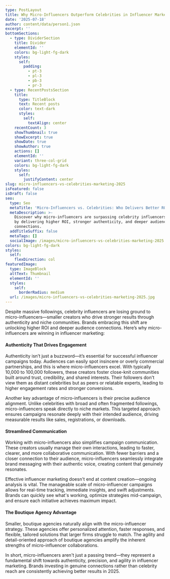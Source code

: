```yaml
---
type: PostLayout
title: Why Micro-Influencers Outperform Celebrities in Influencer Marketing (2025)
date: '2025-07-18'
author: content/data/person1.json
excerpt: ''
bottomSections:
  - type: DividerSection
    title: Divider
    elementId: ''
    colors: bg-light-fg-dark
    styles:
      self:
        padding:
          - pt-3
          - pl-3
          - pb-3
          - pr-3
  - type: RecentPostsSection
    title:
      type: TitleBlock
      text: Recent posts
      color: text-dark
      styles:
        self:
          textAlign: center
    recentCount: 3
    showThumbnail: true
    showExcerpt: true
    showDate: true
    showAuthor: true
    actions: []
    elementId: ''
    variant: three-col-grid
    colors: bg-light-fg-dark
    styles:
      self:
        justifyContent: center
slug: micro-influencers-vs-celebrities-marketing-2025
isFeatured: false
isDraft: false
seo:
  type: Seo
  metaTitle: 'Micro-Influencers vs. Celebrities: Who Delivers Better ROI? | Cull Media'
  metaDescription: >-
    Discover why micro-influencers are surpassing celebrity influencers in 2025
    by delivering higher ROI, stronger authenticity, and deeper audience
    connections.
  addTitleSuffix: false
  metaTags: []
  socialImage: /images/micro-influencers-vs-celebrities-marketing-2025.jpg
colors: bg-light-fg-dark
styles:
  self:
    flexDirection: col
featuredImage:
  type: ImageBlock
  altText: Thumbnail
  elementId: ''
  styles:
    self:
      borderRadius: medium
  url: /images/micro-influencers-vs-celebrities-marketing-2025.jpg
---
```

Despite massive followings, celebrity influencers are losing ground to micro-influencers—smaller creators who drive stronger results through authenticity and niche communities. Brands embracing this shift are unlocking higher ROI and deeper audience connections. Here’s why micro-influencers are winning in influencer marketing:

#### Authenticity That Drives Engagement

Authenticity isn’t just a buzzword—it’s essential for successful influencer campaigns today. Audiences can easily spot insincere or overly commercial partnerships, and this is where micro-influencers excel. With typically 10,000 to 100,000 followers, these creators foster close-knit communities built around trust, credibility, and shared interests. Their followers don't view them as distant celebrities but as peers or relatable experts, leading to higher engagement rates and stronger conversions.

Another key advantage of micro-influencers is their precise audience alignment. Unlike celebrities with broad and often fragmented followings, micro-influencers speak directly to niche markets. This targeted approach ensures campaigns resonate deeply with their intended audience, driving measurable results like sales, registrations, or downloads.

#### Streamlined Communication

Working with micro-influencers also simplifies campaign communication. These creators usually manage their own interactions, leading to faster, clearer, and more collaborative communication. With fewer barriers and a closer connection to their audience, micro-influencers seamlessly integrate brand messaging with their authentic voice, creating content that genuinely resonates.

Effective influencer marketing doesn't end at content creation—ongoing analysis is vital. The manageable scale of micro-influencer campaigns allows for real-time tracking, immediate insights, and swift adjustments. Brands can quickly see what's working, optimize strategies mid-campaign, and ensure each initiative achieves maximum impact.

#### The Boutique Agency Advantage

Smaller, boutique agencies naturally align with the micro-influencer strategy. These agencies offer personalized attention, faster responses, and flexible, tailored solutions that larger firms struggle to match. The agility and detail-oriented approach of boutique agencies amplify the inherent strengths of micro-influencer collaborations.

In short, micro-influencers aren't just a passing trend—they represent a fundamental shift towards authenticity, precision, and agility in influencer marketing. Brands investing in genuine connections rather than celebrity reach are consistently achieving better results in 2025.
